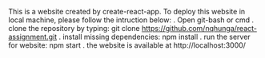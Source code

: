This is a website created by create-react-app. To deploy this website in local machine, please follow the intruction below:
 . Open git-bash or cmd
 . clone the repository by typing: git clone https://github.com/nqhunga/react-assignment.git
 . install missing dependencies: npm install
 . run the server for website: npm start
 . the website is available at http://localhost:3000/ 
